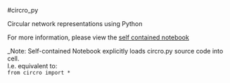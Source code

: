 #circro_py

Circular network representations using Python  

For more information, please view the [self contained notebook](https://github.com/bonilhamusclab-development/circro_py/blob/master/self_contained_notebook/circro.ipynb)

_Note: Self-contained Notebook explicitly loads circro.py source code into cell.   
I.e. equivalent to:  
`from circro import *`
